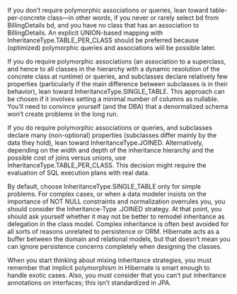 
If you don’t require polymorphic associations or queries, lean toward table-per-concrete class—in other words, if you never or rarely select bd from BillingDetails bd, and you have no class that has an association to BillingDetails. An explicit UNION-based mapping with InheritanceType.TABLE_PER_CLASS should be preferred because (optimized) polymorphic queries and associations will be possible later.

If you do require polymorphic associations (an association to a superclass, and hence to all classes in the hierarchy with a dynamic resolution of the concrete class at runtime) or queries, and subclasses declare relatively few properties (particularly if the main difference between subclasses is in their behavior), lean toward InheritanceType.SINGLE_TABLE. This approach can be chosen if it involves setting a minimal number of columns as nullable. You’ll need to convince yourself (and the DBA) that a denormalized schema won’t create problems in the long run.

If you do require polymorphic associations or queries, and subclasses declare many (non-optional) properties (subclasses differ mainly by the data they hold), lean toward InheritanceType.JOINED. Alternatively, depending on the width and depth of the inheritance hierarchy and the possible cost of joins versus unions, use InheritanceType.TABLE_PER_CLASS. This decision might require the evaluation of SQL execution plans with real data.



By default, choose InheritanceType.SINGLE_TABLE only for simple problems. For complex cases, or when a data modeler insists on the importance of NOT NULL constraints and normalization overrules you, you should consider the Inheritance-Type .JOINED strategy. At that point, you should ask yourself whether it may not be better to remodel inheritance as delegation in the class model. Complex inheritance is often best avoided for all sorts of reasons unrelated to persistence or ORM. Hibernate acts as a buffer between the domain and relational models, but that doesn’t mean you can ignore persistence concerns completely when designing the classes.



When you start thinking about mixing inheritance strategies, you must remember that implicit polymorphism in Hibernate is smart enough to handle exotic cases. Also, you must consider that you can’t put inheritance annotations on interfaces; this isn’t standardized in JPA.